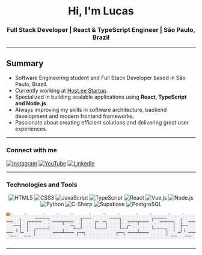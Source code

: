 <h1 align="center"> Hi, I'm Lucas </h1>
<h3 align="center">Full Stack Developer | React & TypeScript Engineer | São Paulo, Brazil</h3>

---


## Summary  
- Software Engineering student and Full Stack Developer based in São Paulo, Brazil.  
- Currently working at [Host.ee Startup](https://www.hosteestartup.com.br).  
- Specialized in building scalable applications using **React, TypeScript and Node.js**.  
- Always improving my skills in software architecture, backend development and modern frontend frameworks.  
- Passionate about creating efficient solutions and delivering great user experiences. 
---

### Connect with me
<p align="left">
  <a href="https://instagram.com/ylucassx" target="_blank"><img src="https://img.shields.io/badge/-Instagram-E4405F?style=for-the-badge&logo=instagram&logoColor=white" alt="Instagram"/></a>
  <a href="https://www.youtube.com/@ylucassx" target="_blank"><img src="https://img.shields.io/badge/-YouTube-FF0000?style=for-the-badge&logo=youtube&logoColor=white" alt="YouTube"/></a> 
  <a href="https://www.linkedin.com/in/lucaskikuthi" target="_blank"><img src="https://img.shields.io/badge/-LinkedIn-0077b5?style=for-the-badge&logo=linkedin&logoColor=white" alt="LinkedIn"/></a>
</p>

---

### Technologies and Tools
<p align="center">
  <img src="https://img.shields.io/badge/HTML5-E34F26?style=for-the-badge&logo=html5&logoColor=white" alt="HTML5"/>
  <img src="https://img.shields.io/badge/CSS3-1572B6?style=for-the-badge&logo=css&logoColor=white" alt="CSS3"/>
  <img src="https://img.shields.io/badge/JavaScript-F7DF1E?style=for-the-badge&logo=javascript&logoColor=black" alt="JavaScript"/>
  <img src="https://img.shields.io/badge/TypeScript-3178C6?style=for-the-badge&logo=typescript&logoColor=white" alt="TypeScript"/>
  <img src="https://img.shields.io/badge/React-61DAFB?style=for-the-badge&logo=react&logoColor=black" alt="React"/>
  <img src="https://img.shields.io/badge/Vue.js-42B883?style=for-the-badge&logo=vue.js&logoColor=white" alt="Vue.js"/>
  <img src="https://img.shields.io/badge/Node.js-339933?style=for-the-badge&logo=node.js&logoColor=white" alt="Node.js"/>
  <img src="https://img.shields.io/badge/Python-3776AB?style=for-the-badge&logo=python&logoColor=white" alt="Python"/>
  <img src="https://img.shields.io/badge/C%23-239120?style=for-the-badge&logo=c#&logoColor=white" alt="C-Sharp"/>
  <img src="https://img.shields.io/badge/Supabase-3ECF8E?style=for-the-badge&logo=supabase&logoColor=white" alt="Supabase"/>
  <img src="https://img.shields.io/badge/PostgreSQL-336791?style=for-the-badge&logo=postgresql&logoColor=white" alt="PostgreSQL"/>



</p>

<picture>
 <source media="(prefers-color-scheme: dark)" srcset="https://raw.githubusercontent.com/lukikuthi/lukikuthi/output/pacman-contribution-graph-dark.svg">
  <source media="(prefers-color-scheme: light)" srcset="https://raw.githubusercontent.com/lukikuthi/lukikuthi/output/pacman-contribution-graph.svg">
  <img alt="pacman contribution graph" src="https://raw.githubusercontent.com/lukikuthi/lukikuthi/output/pacman-contribution-graph.svg">
</picture>

---
